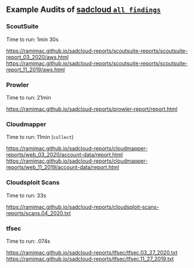 ## Example Audits of [sadcloud `all_findings`](https://github.com/nccgroup/sadcloud)

### ScoutSuite

Time to run: 1min 30s

<https://ramimac.github.io/sadcloud-reports/scoutsuite-reports/scoutsuite-report_03_2020/aws.html>  
<https://ramimac.github.io/sadcloud-reports/scoutsuite-reports/scoutsuite-report_11_2019/aws.html>


### Prowler

Time to run: 21min

<https://ramimac.github.io/sadcloud-reports/prowler-report/report.html>

### Cloudmapper

Time to run: 11min (`collect`)

<https://ramimac.github.io/sadcloud-reports/cloudmapper-reports/web_03_2020/account-data/report.html>  
<https://ramimac.github.io/sadcloud-reports/cloudmapper-reports/web_11_2019/account-data/report.html>

### Cloudsploit Scans

Time to run: 33s

<https://ramimac.github.io/sadcloud-reports/cloudsploit-scans-reports/scans.04_2020.txt>  

### tfsec

Time to run: .074s

<https://ramimac.github.io/sadcloud-reports/tfsec/tfsec.03_27_2020.txt>  
<https://ramimac.github.io/sadcloud-reports/tfsec/tfsec.11_27_2019.txt>